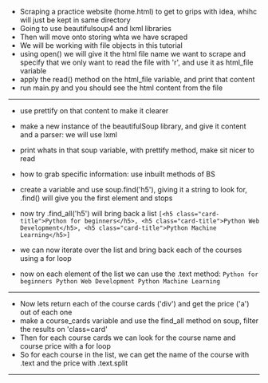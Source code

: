 - Scraping a practice website (home.html) to get to grips with idea, whihc will just be kept in same directory
- Going to use beautifulsoup4 and lxml libraries
- Then will move onto storing whta we have scraped
- We will be working with file objects in this tutorial
- using open() we will give it the html file name we want to scrape and specify that we only want to read the file with 'r', and use it as html_file variable
- apply the read() method on the html_file variable, and print that content
- run main.py and you should see the html content from the file

----------------------

- use prettify on that content to make it clearer
- make a new instance of the beautifulSoup library, and give it content and a parser: we will use lxml
- print whats in that soup variable, with prettify method, make sit nicer to read

- how to grab specific information: use inbuilt methods of BS
- create a variable and use soup.find('h5'), giving it a string to look for, .find() will give you the first element and stops
- now try .find_all('h5') will bring back a list
    `[<h5 class="card-title">Python for beginners</h5>, <h5 class="card-title">Python Web Development</h5>, <h5 class="card-title">Python Machine Learning</h5>]`
- we can now iterate over the list and bring back each of the courses using a for loop
- now on each element of the list we can use the .text method:
    `Python for beginners
     Python Web Development
     Python Machine Learning`

-------------------------

- Now lets return each of the course cards ('div') and get the price ('a') out of each one
- make a course_cards variable and use the find_all method on soup, filter the results on 'class=card'
- Then for each course cards we can look for the course name and course price with a for loop
- So for each course in the list, we can get the name of the course with .text and the price with .text.split

-----------------------------



